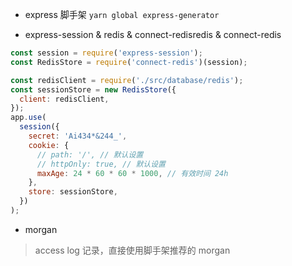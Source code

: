 - express 脚手架
  `yarn global express-generator`

* express-session & redis & connect-redisredis & connect-redis

```js
const session = require('express-session');
const RedisStore = require('connect-redis')(session);

const redisClient = require('./src/database/redis');
const sessionStore = new RedisStore({
  client: redisClient,
});
app.use(
  session({
    secret: 'Ai434*&244_',
    cookie: {
      // path: '/', // 默认设置
      // httpOnly: true, // 默认设置
      maxAge: 24 * 60 * 60 * 1000, // 有效时间 24h
    },
    store: sessionStore,
  })
);
```

- morgan
> access log 记录，直接使用脚手架推荐的 morgan
